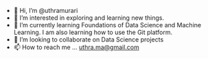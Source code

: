 - 👋 Hi, I’m @uthramurari
- 👀 I’m interested in exploring and learning new things.
- 🌱 I’m currently learning Foundations of Data Science and Machine Learning. I am also learning how to use the Git platform.
- 💞️ I’m looking to collaborate on Data Science projects
- 📫 How to reach me ... uthra.ma@gmail.com

<!---
uthramurari/uthramurari is a ✨ special ✨ repository because its `README.md` (this file) appears on your GitHub profile.
You can click the Preview link to take a look at your changes.
--->

